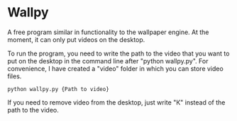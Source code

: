 # Wallpy

A free program similar in functionality to the wallpaper engine. At the moment, it can only put videos on the desktop.

To run the program, you need to write the path to the video that you want to put on the desktop in the command line after "python wallpy.py".
For convenience, I have created a "video" folder in which you can store video files.

`python wallpy.py {Path to video}`

If you need to remove video from the desktop, just write "К" instead of the path to the video.
